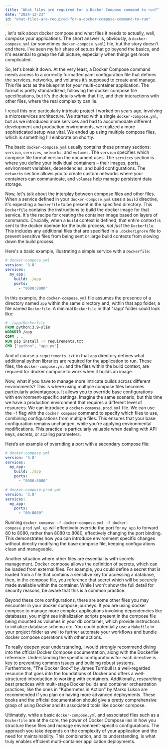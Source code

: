```yaml
---
title: "What files are required for a Docker Compose command to run?"
date: "2024-12-23"
id: "what-files-are-required-for-a-docker-compose-command-to-run"
---
```


, let's talk about docker compose and what files it needs to actually, well, *compose* your applications. The short answer is, obviously, a `docker-compose.yml` (or sometimes `docker-compose.yaml`) file, but the story doesn't end there. I've seen my fair share of setups that go beyond the basics, and it's essential to grasp the full picture, especially when things get more complicated.

So, let's break it down. At the very least, a Docker Compose command needs access to a correctly formatted yaml configuration file that defines the services, networks, and volumes it’s supposed to create and manage. This file acts as the blueprint for your multi-container application. The format is pretty standardized, following the docker compose file specifications, but it's the details *within* that file, and their interactions with other files, where the real complexity can lie.

I recall this one particularly intricate project I worked on years ago, involving a microservices architecture. We started with a single `docker-compose.yml`, but as we introduced more services and had to accommodate different development and production environments, we realized a more sophisticated setup was vital. We ended up using multiple compose files, which is something I'll elaborate on shortly.

The basic `docker-compose.yml` usually contains these primary sections: `version`, `services`, `networks`, and `volumes`. The `version` specifies which compose file format version the document uses. The `services` section is where you define your individual containers – their images, ports, environment variables, dependencies, and build configurations. The `networks` section allows you to create custom networks where your containers can communicate, and `volumes` help manage persistent data storage.

Now, let's talk about the interplay between compose files and other files. When a service defined in your `docker-compose.yml` uses a `build` directive, it's expecting a `Dockerfile` to be present in the specified directory. This `Dockerfile` contains the instructions to build the docker image for that service. It's the recipe for creating the container image based on layers of commands. Crucially, when a `build` context is defined, that entire context is sent to the docker daemon for the build process, *not just* the `Dockerfile`. This includes any additional files that are specified in a `.dockerignore` file to prevent sensitive files from being sent or large build contexts from slowing down the build process.

Here's a basic example, illustrating a simple service with a `Dockerfile`:

```yaml
# docker-compose.yml
version: '3.8'
services:
  my_app:
    build: ./app
    ports:
      - "8080:8080"
```

In this example, the `docker-compose.yml` file assumes the presence of a directory named `app` within the same directory and, within that app folder, a file named `Dockerfile`. A minimal `Dockerfile` in that ‘./app’ folder could look like:

```dockerfile
# ./app/Dockerfile
FROM python:3.9-slim
WORKDIR /app
COPY . .
RUN pip install -r requirements.txt
CMD ["python", "app.py"]
```

And of course a `requirements.txt` in that `app` directory defines what additional python libraries are required for the application to run. These files, the `docker-compose.yml` and the files within the build context, are required for docker compose to work when it builds an image.

Now, what if you have to manage more intricate builds across different environments? This is where using multiple compose files becomes particularly advantageous. It allows you to override base configurations with environment-specific settings. Imagine the same scenario, but this time we have a production environment that requires a different level of resources. We can introduce a `docker-compose.prod.yml` file. We can use the `-f` flag with the `docker compose` command to specify which files to use, combining configurations from multiple files. This ensures that your base configuration remains unchanged, while you're applying environmental modifications. This practice is particularly valuable when dealing with API keys, secrets, or scaling parameters.

Here’s an example of overriding a port with a secondary compose file:

```yaml
# docker-compose.yml
version: '3.8'
services:
  my_app:
    build: ./app
    ports:
      - "8080:8080"

```

```yaml
# docker-compose.prod.yml
version: '3.8'
services:
  my_app:
    ports:
      - "80:8080"
```

Running `docker compose -f docker-compose.yml -f docker-compose.prod.yml up` will effectively override the port for `my_app` to forward 80 to 8080, rather than 8080 to 8080, effectively changing the port binding. This demonstrates how you can introduce environment specific changes without directly modifying the base compose file, keeping configurations clean and manageable.

Another situation where other files are essential is with secrets management. Docker compose allows the definition of secrets, which can be loaded from external files. For example, you could define a secret that is loaded from a file that contains a sensitive key for accessing a database, then, in the compose file, you reference that secret which will be securely made available within the container. While I won't show the full detail for security reasons, be aware that this is a common practice.

Beyond these core configurations, there are some other files you may encounter in your docker compose journeys. If you are using docker compose to manage more complex applications involving dependencies like databases, you might see initialization scripts present in the compose file being mounted as volumes in your db container, which provide instructions to initialize database schema etc. You could potentially use a `Makefile` in your project folder as well to further automate your workflows and bundle docker compose operations with other actions.

To really deepen your understanding, I would strongly recommend diving into the official Docker Compose documentation, along with the Dockerfile reference. Understanding the specific configurations for each directive is key to preventing common issues and building robust systems. Furthermore, "The Docker Book" by James Turnbull is a well-regarded resource that goes into the foundations of Docker and offers a well-structured introduction to working with containers. Additionally, researching best practices with multi-stage Docker builds and container orchestration practices, like the ones in "Kubernetes in Action" by Marko Luksa are recommended if you plan on having more advanced deployments. These books and the official documentation should give a pretty comprehensive grasp of using Docker and its associated tools like docker compose.

Ultimately, while a basic `docker-compose.yml` and associated files such as a `Dockerfile` are at the core, the power of Docker Compose lies in how you structure these files and manage environment-specific configurations. The approach you take depends on the complexity of your application and the need for maintainability. This combination, and its understanding, is what truly enables efficient multi-container application deployments.
